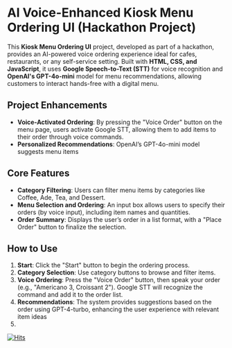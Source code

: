 # AI Voice-Enhanced Kiosk Menu Ordering UI (Hackathon Project)

This **Kiosk Menu Ordering UI** project, developed as part of a hackathon, provides an AI-powered voice ordering experience ideal for cafes, restaurants, or any self-service setting. Built with **HTML, CSS, and JavaScript**, it uses **Google Speech-to-Text (STT)** for voice recognition and **OpenAI's GPT-4o-mini** model for menu recommendations, allowing customers to interact hands-free with a digital menu.

## Project Enhancements
- **Voice-Activated Ordering**: By pressing the "Voice Order" button on the menu page, users activate Google STT, allowing them to add items to their order through voice commands.
- **Personalized Recommendations**: OpenAI’s GPT-4o-mini model suggests menu items

## Core Features
- **Category Filtering**: Users can filter menu items by categories like Coffee, Ade, Tea, and Dessert.
- **Menu Selection and Ordering**: An input box allows users to specify their orders (by voice input), including item names and quantities.
- **Order Summary**: Displays the user’s order in a list format, with a "Place Order" button to finalize the selection.

## How to Use
1. **Start**: Click the "Start" button to begin the ordering process.
2. **Category Selection**: Use category buttons to browse and filter items.
3. **Voice Ordering**: Press the "Voice Order" button, then speak your order (e.g., "Americano 3, Croissant 2"). Google STT will recognize the command and add it to the order list.
4. **Recommendations**: The system provides suggestions based on the order using GPT-4-turbo, enhancing the user experience with relevant item ideas
5. 
[![Hits](https://hits.seeyoufarm.com/api/count/incr/badge.svg?url=https%3A%2F%2Fgithub.com%2Fparsoss%2Fkiosk%2Ftree%2Fmain&count_bg=%2379C83D&title_bg=%23555555&icon=&icon_color=%23E7E7E7&title=hits&edge_flat=false)](https://hits.seeyoufarm.com)
